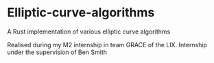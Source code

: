 # Elliptic-curve-algorithms
A Rust implementation of various elliptic curve algorithms

Realised during my M2 internship in team GRACE of the LIX.
Internship under the supervision of Ben Smith
